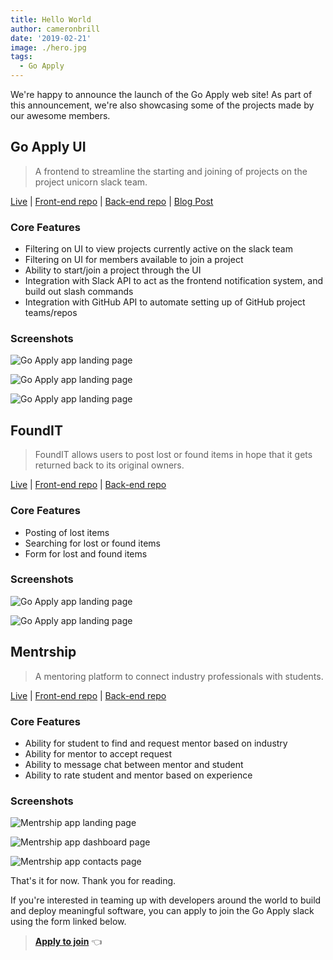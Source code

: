 ```yaml
---
title: Hello World
author: cameronbrill
date: '2019-02-21'
image: ./hero.jpg
tags:
  - Go Apply
---
```


We're happy to announce the launch of the Go Apply web site! As part of
this announcement, we're also showcasing some of the projects made by our
awesome members.

## Go Apply UI

> A frontend to streamline the starting and joining of projects on the project
> unicorn slack team.

[Live](https://projectunicorn.dev) |
[Front-end repo](https://github.com/projectUnic0rn/project-unicorn-ui) |
[Back-end repo](https://github.com/projectUnic0rn/project-unicorn-api) |
[Blog Post](/blog/project-unicorn-ui)

### Core Features

- Filtering on UI to view projects currently active on the slack team
- Filtering on UI for members available to join a project
- Ability to start/join a project through the UI
- Integration with Slack API to act as the frontend notification system, and build out slash commands
- Integration with GitHub API to automate setting up of GitHub project teams/repos

### Screenshots

![Go Apply app landing page](./pup31.png)

![Go Apply app landing page](./pup32.png)

![Go Apply app landing page](./pup33.png)

## FoundIT

> FoundIT allows users to post lost or found items in hope that it gets returned
> back to its original owners.

[Live](https://foundit.herokuapp.com) |
[Front-end repo](https://github.com/projectunic0rn/foundit-ui) |
[Back-end repo](https://github.com/projectunic0rn/foundit-api)

### Core Features

- Posting of lost items
- Searching for lost or found items
- Form for lost and found items

### Screenshots

![Go Apply app landing page](./pup21.png)

![Go Apply app landing page](./pup22.png)

## Mentrship

> A mentoring platform to connect industry professionals with students.

[Live](https://www.mentrship.com) |
[Front-end repo](https://github.com/projectunic0rn/mentorship-ui) |
[Back-end repo](https://github.com/projectunic0rn/mentorship-services)

### Core Features

- Ability for student to find and request mentor based on industry
- Ability for mentor to accept request
- Ability to message chat between mentor and student
- Ability to rate student and mentor based on experience

### Screenshots

![Mentrship app landing page](./pup11.png)

![Mentrship app dashboard page](./pup12.jpg)

![Mentrship app contacts page](./pup13.jpg)

That's it for now. Thank you for reading.

If you're interested in teaming up with developers around the world to build and
deploy meaningful software, you can apply to join the Go Apply slack
using the form linked below.

> [**Apply to join**](https://forms.gle/wPFAPmUSyALMbjhF7) 👈
